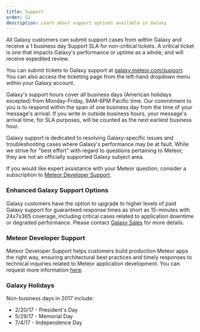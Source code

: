 ```yaml
---
title: Support
order: 52
description: Learn about support options available in Galaxy
---
```


All Galaxy customers can submit support cases from within Galaxy and receive a 1 business day Support SLA for non-critical tickets. A critical ticket is one that impacts Galaxy's performance or uptime as a whole, and will receive expedited review.

You can submit tickets to Galaxy support at [galaxy.meteor.com/support](https://galaxy.meteor.com/support). You can also access the ticketing page from the left-hand dropdown menu within your Galaxy account.

Galaxy's support hours cover all business days (American holidays excepted) from Monday-Friday, 9AM-6PM Pacific time. Our commitment to you is to respond within the span of one business day from the time of your message's arrival. If you write in outside business hours, your message's arrival time, for SLA purposes, will be counted as the next earliest business hour.

Galaxy support is dedicated to resolving Galaxy-specific issues and troubleshooting cases where Galaxy's performance may be at fault. While we strive for "best effort" with regard to questions pertaining to Meteor, they are not an officially supported Galaxy subject area. 

If you would like expert assistance with your Meteor question, consider a subscription to [Meteor Developer Support](#developer).

<h3 id="Enhanced Galaxy Support Options">Enhanced Galaxy Support Options</h3>

Galaxy customers have the option to upgrade to higher levels of paid Galaxy support for guaranteed response times as short as 15-minutes with 24x7x365 coverage, including critical cases related to application downtime or degraded performance. Please contact [Galaxy Sales](mailto:galaxysales@meteor.com) for more details.

<h3 id="Meteor Developer Support">Meteor Developer Support</h3>

Meteor Developer Support helps customers build production Meteor apps the right way, ensuring architectural best practices and timely responses to technical inquiries related to Meteor application development. You can request more information <a name="developer"/>[here](https://www.meteor.com/developer-support)</a>.

<h3 id="Holidays">Galaxy Holidays</h3>

Non-business days in 2017 include:
- 2/20/17 - President's Day
- 5/29/17 - Memorial Day
- 7/4/17 - Independence Day